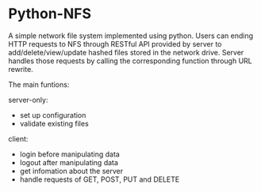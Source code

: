 Python-NFS
==========

A simple network file system implemented using python. Users can ending HTTP requests to NFS through RESTful API provided by server to add/delete/view/update hashed files stored in the network drive. Server handles those requests by calling the corresponding function through URL rewrite.

The main funtions:

server-only:

- set up configuration
- validate existing files 

client:

- login before manipulating data
- logout after manipulating data
- get infomation about the server
- handle requests of GET, POST, PUT and DELETE
